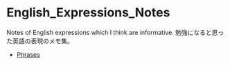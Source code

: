 # English_Expressions_Notes
Notes of English expressions which I think are informative.  勉強になると思った英語の表現のメモ集。

- [Phrases](https://github.com/hiro106/English_Expressions_Notes/blob/main/phrases.md)
